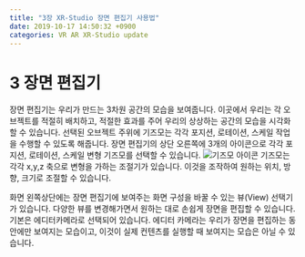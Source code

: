```yaml
---
title: "3장 XR-Studio 장면 편집기 사용법"
date: 2019-10-17 14:50:32 +0900
categories: VR AR XR-Studio update
---
```


# 3 장면 편집기 

장면 편집기는 우리가 만드는 3차원 공간의 모습을 보여줍니다. 
이곳에서 우리는 각 오브젝트를 적절히 배치하고, 적절한 효과를 주어 우리의 상상하는 공간의 모습을 시각화할 수 있습니다.
선택된 오브젝트 주위에 기즈모는 각각 포지션, 로테이션, 스케일 작업을 수행할 수 있도록 해줍니다.
장면 편집기의 상단 오른쪽에 3개의 아이콘으로 각각 포지션, 로테이션, 스케일 변형 기즈모를 선택할 수 있습니다.
![기즈모 아이콘](https://xr-studio.github.io/resources/gizmos.png)
기즈모는 각각 x,y,z 축으로 변형을 가하는 조절기가 있습니다. 이것을 조작하여 원하는 위치, 방향, 크기로 조절할 수 있습니다. 

화면 왼쪽상단에는 장면 편집기에 보여주는 화면 구성을 바꿀 수 있는 뷰(View) 선택기가 있습니다.
다양한 뷰를 변경해가면서 원하는 대로 손쉽게 장면을 편집할 수 있습니다.
기본은 에디터카메라로 선택되어 있습니다. 에디터 카메라는 우리가 장면을 편집하는 동안에만 보여지는 모습이고, 이것이 실제 컨텐츠를 실행할 때 보여지는 모습은 아닐 수 있습니다. 
